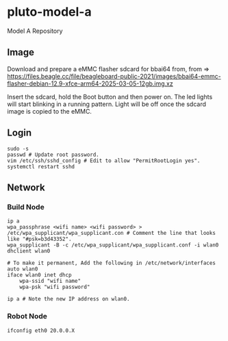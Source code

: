 # pluto-model-a
Model A Repository

## Image
Download and prepare a eMMC flasher sdcard for bbai64 from,
from => https://files.beagle.cc/file/beagleboard-public-2021/images/bbai64-emmc-flasher-debian-12.9-xfce-arm64-2025-03-05-12gb.img.xz

Insert the sdcard, hold the Boot button and then power on. The led lights will start blinking in a running pattern. Light will be off once the sdcard image is copied to the eMMC.

## Login
```
sudo -s
passwd # Update root password.
vim /etc/ssh/sshd_config # Edit to allow "PermitRootLogin yes".
systemctl restart sshd
```

## Network
### Build Node
```
ip a
wpa_passphrase <wifi name> <wifi password> > /etc/wpa_supplicant/wpa_supplicant.con # Comment the line that looks like "#psk=b3d43352".
wpa_supplicant -B -c /etc/wpa_supplicant/wpa_supplicant.conf -i wlan0
dhclient wlan0

# To make it permanent, Add the following in /etc/network/interfaces
auto wlan0
iface wlan0 inet dhcp
    wpa-ssid "wifi name"
    wpa-psk "wifi password"

ip a # Note the new IP address on wlan0.
```

### Robot Node
```
ifconfig eth0 20.0.0.X
```